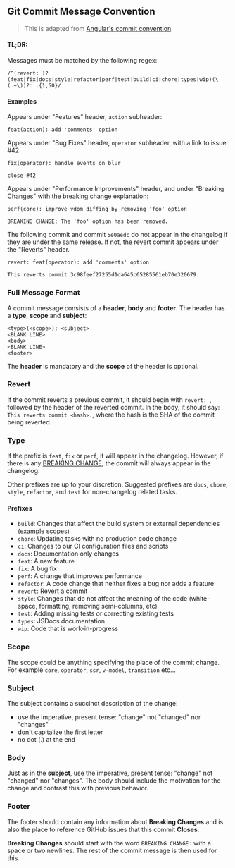 ## Git Commit Message Convention

> This is adapted from [Angular's commit convention](https://github.com/conventional-changelog/conventional-changelog/tree/master/packages/conventional-changelog-angular).

#### TL;DR:

Messages must be matched by the following regex:

```regexp
/^(revert: )?(feat|fix|docs|style|refactor|perf|test|build|ci|chore|types|wip)(\(.+\))?: .{1,50}/
```

#### Examples

Appears under "Features" header, `action` subheader:

```
feat(action): add 'comments' option
```

Appears under "Bug Fixes" header, `operator` subheader, with a link to issue #42:

```
fix(operator): handle events on blur

close #42
```

Appears under "Performance Improvements" header, and under "Breaking Changes" with the breaking change explanation:

```
perf(core): improve vdom diffing by removing 'foo' option

BREAKING CHANGE: The 'foo' option has been removed.
```

The following commit and commit `5e0aedc` do not appear in the changelog if they are under the same release. If not, the revert commit appears under the "Reverts" header.

```
revert: feat(operator): add 'comments' option

This reverts commit 3c98feef27255d1da645c65285561eb70e320679.
```

### Full Message Format

A commit message consists of a **header**, **body** and **footer**. The header has a **type**, **scope** and **subject**:

```
<type>(<scope>): <subject>
<BLANK LINE>
<body>
<BLANK LINE>
<footer>
```

The **header** is mandatory and the **scope** of the header is optional.

### Revert

If the commit reverts a previous commit, it should begin with `revert: `, followed by the header of the reverted commit. In the body, it should say: `This reverts commit <hash>.`, where the hash is the SHA of the commit being reverted.

### Type

If the prefix is `feat`, `fix` or `perf`, it will appear in the changelog. However, if there is any [BREAKING CHANGE](#footer), the commit will always appear in the changelog.

Other prefixes are up to your discretion. Suggested prefixes are `docs`, `chore`, `style`, `refactor`, and `test` for non-changelog related tasks.


#### Prefixes

- `build`: Changes that affect the build system or external dependencies (example scopes)
- `chore`: Updating tasks with no production code change
- `ci`: Changes to our CI configuration files and scripts
- `docs`: Documentation only changes
- `feat`: A new feature
- `fix`: A bug fix
- `perf`: A change that improves performance
- `refactor`: A code change that neither fixes a bug nor adds a feature
- `revert`: Revert a commit
- `style`: Changes that do not affect the meaning of the code (white-space, formatting, removing semi-columns, etc)
- `test`: Adding missing tests or correcting existing tests
- `types`: JSDocs documentation
- `wip`: Code that is work-in-progress


### Scope

The scope could be anything specifying the place of the commit change. For example `core`, `operator`, `ssr`, `v-model`, `transition` etc...

### Subject

The subject contains a succinct description of the change:

- use the imperative, present tense: "change" not "changed" nor "changes"
- don't capitalize the first letter
- no dot (.) at the end

### Body

Just as in the **subject**, use the imperative, present tense: "change" not "changed" nor "changes".
The body should include the motivation for the change and contrast this with previous behavior.

### Footer

The footer should contain any information about **Breaking Changes** and is also the place to
reference GitHub issues that this commit **Closes**.

**Breaking Changes** should start with the word `BREAKING CHANGE:` with a space or two newlines. The rest of the commit message is then used for this.
